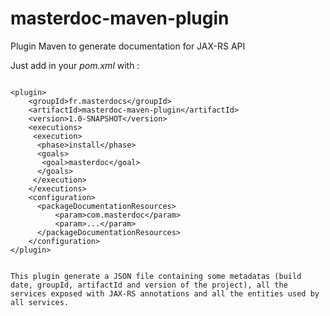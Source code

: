 masterdoc-maven-plugin
======================

Plugin Maven to generate documentation for JAX-RS API

Just add in your <i>pom.xml</i> with : 
```

<plugin>
    <groupId>fr.masterdocs</groupId>
    <artifactId>masterdoc-maven-plugin</artifactId>
    <version>1.0-SNAPSHOT</version>
    <executions>
     <execution>
      <phase>install</phase>
      <goals>
       <goal>masterdoc</goal>
      </goals>
     </execution>
    </executions>
    <configuration>
      <packageDocumentationResources>
          <param>com.masterdoc</param>
          <param>...</param>
      </packageDocumentationResources>
    </configuration>
</plugin>


This plugin generate a JSON file containing some metadatas (build date, groupId, artifactId and version of the project), all the services exposed with JAX-RS annotations and all the entities used by all services.

